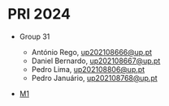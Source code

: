 # PRI 2024

- Group 31
    - António Rego, up202108666@up.pt
    - Daniel Bernardo, up202108667@up.pt
    - Pedro Lima, up202108806@up.pt
    - Pedro Januário, up202108768@up.pt

- [M1](M1/)